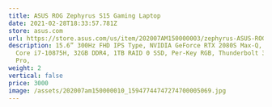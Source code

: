 ```yaml
---
title: ASUS ROG Zephyrus S15 Gaming Laptop
date: 2021-02-28T18:33:57.781Z
store: asus.com
url: https://store.asus.com/us/item/202007AM150000003/zephyrus-ASUS-ROG-Zephyrus-S15-Gaming-Laptop%2C-15.6%E2%80%9D-300Hz-FHD-IPS-Type%2C-NVIDIA-GeForce-RTX-2080S-Max-Q%2C-Intel-Core-i7-10875H%2C-32GB-DDR4%2C-1TB-RAID-0-SSD%2C-Per-Key-RGB%2C-Thunderbolt-3%2C-Win10-Pro%2C-GX502LXS-XS79
description: 15.6” 300Hz FHD IPS Type, NVIDIA GeForce RTX 2080S Max-Q, Intel
  Core i7-10875H, 32GB DDR4, 1TB RAID 0 SSD, Per-Key RGB, Thunderbolt 3, Win10
  Pro,
weight: 2
vertical: false
price: 3000
image: /assets/202007am150000010_15947744747274700005069.jpg
---
```

